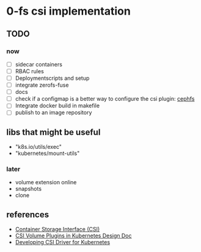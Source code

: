 # 0-fs csi implementation

## TODO

### now

- [ ] sidecar containers
- [ ] RBAC rules
- [ ] Deploymentscripts and setup
- [ ] integrate zerofs-fuse
- [ ] docs
- [ ] check if a configmap is a better way to configure the csi plugin: [cephfs](https://github.com/ceph/ceph-csi/blob/master/examples/README.md#creating-csi-configuration)
- [ ] Integrate docker build in makefile
- [ ] publish to an image repository 

## libs that might be useful

- "k8s.io/utils/exec"
- "kubernetes/mount-utils"

### later

- volume extension online
- snapshots
- clone

## references

- [Container Storage Interface (CSI)](https://github.com/container-storage-interface/spec/blob/master/spec.md)
- [CSI Volume Plugins in Kubernetes Design Doc](https://github.com/kubernetes/community/blob/master/contributors/design-proposals/storage/container-storage-interface.md#csi-volume-plugins-in-kubernetes-design-doc)
- [Developing CSI Driver for Kubernetes](https://kubernetes-csi.github.io/docs/developing.html#developing-csi-driver-for-kubernetes)

